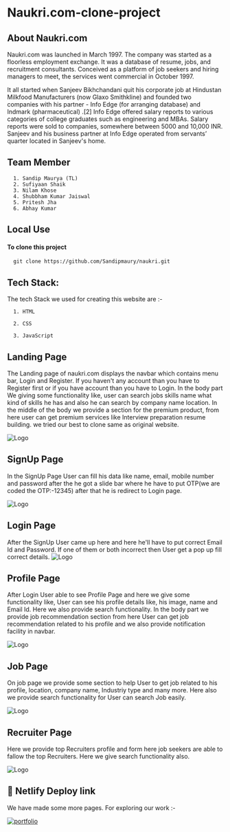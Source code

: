 
# Naukri.com-clone-project


## About Naukri.com

Naukri.com was launched in March 1997. The company was started as a floorless employment exchange. It was a database of resume, jobs, and recruitment consultants. Conceived as a platform of job seekers and hiring managers to meet, the services went commercial in October 1997.

It all started when Sanjeev Bikhchandani quit his corporate job at Hindustan Milkfood Manufacturers (now Glaxo Smithkline) and founded two companies with his partner - Info Edge (for arranging database) and Indmark (pharmaceutical) .[2] Info Edge offered salary reports to various categories of college graduates such as engineering and MBAs. Salary reports were sold to companies, somewhere between 5000 and 10,000 INR. Sanjeev and his business partner at Info Edge operated from servants’ quarter located in Sanjeev's home.


## Team Member
      1. Sandip Maurya (TL)
      2. Sufiyaan Shaik
      3. Nilam Khose
      4. Shubbham Kumar Jaiswal
      5. Pritesh Jha
      6. Abhay Kumar
## Local Use 

#### To clone this project

```http
  git clone https://github.com/Sandipmaury/naukri.git 
```


## Tech Stack:
The tech Stack we used for creating this website are :-

      1. HTML

      2. CSS

      3. JavaScript

## Landing Page
The Landing page of naukri.com displays the navbar which contains menu bar,
Login and Register. If you haven't any account than you have to Register first or if you have
account than you have to Login. In the body part We giving some functionality like, user can search jobs skills name what kind of 
skills he has and also he can search by company name location. In the middle of the body we provide a section for the premium product, 
from here user can get premium services like Interview preparation resume building. we tried our best to clone same as original website. 


![Logo](https://i.im.ge/2022/06/19/reiWf8.png)


## SignUp Page
In the SignUp Page User can fill his data like name, email, mobile number and password
after the he got a slide bar where he have to put OTP(we are coded the OTP:-12345) after that he is redirect to Login page.




![Logo](https://i.im.ge/2022/06/19/reiBk1.png)
## Login Page
After the SignUp User came up here and here he'll have to put correct Email Id and Password.
If one of them or both incorrect then User get a pop up fill correct details. 
![Logo](https://i.im.ge/2022/06/19/remb2c.png)
## Profile Page
After Login User able to see Profile Page and here we give some functionality like, User can see
his profile details like, his image, name and Email Id. Here we also provide search functionality. In the body part 
we provide job recommendation section from here User can get job recommendation related to his profile and 
we also provide notification facility in navbar. 

![Logo](https://i.im.ge/2022/06/19/rewDdT.png)
## Job Page
On job page we provide some section to help User to get job related to his profile, location, company name, Industriy type and many more. Here also we provide
search functionality for User can search Job easily.

![Logo](https://i.im.ge/2022/06/19/reyt0L.png)
## Recruiter Page
Here we provide top Recruiters profile and form here job seekers are able to fallow the top Recruiters.
Here we give search functionality also.

![Logo](https://i.im.ge/2022/06/19/recooD.png)
## 🔗 Netlify Deploy link
We have made some more pages. For exploring our work :-

[![portfolio](https://img.shields.io/badge/Click_HERE-000?style=for-the-badge&logo=ko-fi&logoColor=white)](https://comforting-blini-a4bce3.netlify.app/)
